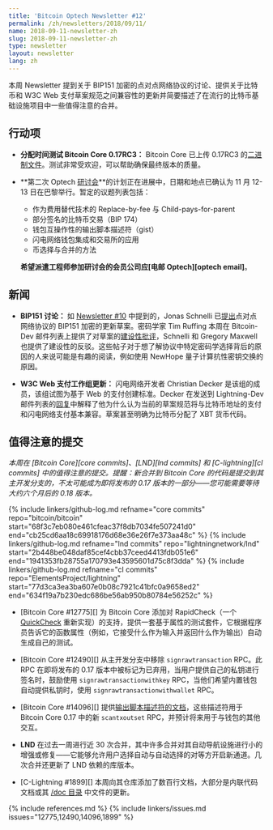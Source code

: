 ```yaml
---
title: 'Bitcoin Optech Newsletter #12'
permalink: /zh/newsletters/2018/09/11/
name: 2018-09-11-newsletter-zh
slug: 2018-09-11-newsletter-zh
type: newsletter
layout: newsletter
lang: zh
---
```


本周 Newsletter 提到关于 BIP151 加密的点对点网络协议的讨论、提供关于比特币和 W3C Web 支付草案规范之间兼容性的更新并简要描述了在流行的比特币基础设施项目中一些值得注意的合并。

## 行动项

- **<!--allocate-time-to-test-bitcoin-core-->分配时间测试 Bitcoin Core 0.17RC3：** Bitcoin Core 已上传 0.17RC3 的[二进制文件][bcc 0.17]。测试非常受欢迎，可以帮助确保最终版本的质量。

- **<!--plans-for-the-second-optech-workshop-->第二次 Optech [研讨会][workshop]**的计划正在进展中，日期和地点已确认为 11 月 12-13 日在巴黎举行。暂定的议题列表包括：
    - 作为费用替代技术的 Replace-by-fee 与 Child-pays-for-parent
    - 部分签名的比特币交易（BIP 174）
    - 钱包互操作性的输出脚本描述符（gist）
    - 闪电网络钱包集成和交易所的应用
    - 币选择与合并的方法

  **希望派遣工程师参加研讨会的会员公司应[电邮 Optech][optech email]**。

## 新闻

- **BIP151 讨论：** 如 [Newsletter #10][news10 news] 中提到的，Jonas Schnelli 已[提出][schnelli bip151]点对点网络协议的 BIP151 加密的更新草案。密码学家 Tim Ruffing 本周在 Bitcoin-Dev 邮件列表上提供了对草案的[建设性批评][ruffing bip151]，Schnelli 和 Gregory Maxwell 也提供了建设性的反驳。这些帖子对于想了解协议中特定密码学选择背后的原因的人来说可能是有趣的阅读，例如使用 NewHope 量子计算抗性密钥交换的原因。

- **W3C Web 支付工作组更新：** 闪电网络开发者 Christian Decker 是该组的成员，该组试图为基于 Web 的支付创建标准。Decker 在发送到 Lightning-Dev 邮件列表的[回复][decker w3c]中解释了他为什么认为当前的草案规范将与比特币地址的支付和闪电网络支付基本兼容。草案甚至明确为比特币分配了 XBT 货币代码。

## 值得注意的提交

*本周在 [Bitcoin Core][core commits]、[LND][lnd commits] 和 [C-lightning][cl commits] 中的值得注意的提交。提醒：新合并到 Bitcoin Core 的代码是提交到其主开发分支的，不太可能成为即将发布的 0.17 版本的一部分——您可能需要等待大约六个月后的 0.18 版本。*

{% include linkers/github-log.md
  refname="core commits"
  repo="bitcoin/bitcoin"
  start="68f3c7eb080e461cfeac37f8db7034fe507241d0"
  end="cb25cd6aa18c69918176d68e36e26f7e373aa48c"
%}
{% include linkers/github-log.md
  refname="lnd commits"
  repo="lightningnetwork/lnd"
  start="2b448be048daf85cef4cbb37ceed4413fdb051e6"
  end="1941353fb28755a170793e43595601d75c8f3dda"
%}
{% include linkers/github-log.md
  refname="cl commits"
  repo="ElementsProject/lightning"
  start="77d3ca3ea3ba607e0b08c7921c41bfc0a9658ed2"
  end="634f19a7b230edc686be56ab950b80784e56252c"
%}

- [Bitcoin Core #12775][] 为 Bitcoin Core 添加对 RapidCheck（一个 [QuickCheck][] 重新实现）的支持，提供一套基于属性的测试套件，它根据程序员告诉它的函数属性（例如，它接受什么作为输入并返回什么作为输出）自动生成自己的测试。

- [Bitcoin Core #12490][] 从主开发分支中移除 `signrawtransaction` RPC。此 RPC 在即将发布的 0.17 版本中被标记为已弃用，当用户提供自己的私钥进行签名时，鼓励使用 `signrawtransactionwithkey` RPC，当他们希望内置钱包自动提供私钥时，使用 `signrawtransactionwithwallet` RPC。

- [Bitcoin Core #14096][] 提供[输出脚本描述符的文档][documentation for output script descriptors]，这些描述符用于 Bitcoin Core 0.17 中的新 `scantxoutset` RPC，并预计将来用于与钱包的其他交互。

- **LND** 在过去一周进行近 30 次合并，其中许多合并对其自动导航设施进行小的增强或修复——它能够允许用户选择自动与自动选择的对等方开启新通道。几次合并还更新了 LND 依赖的库版本。

- [C-Lightning #1899][] 本周向其仓库添加了数百行文档，大部分是内联代码文档或其 [/doc 目录][c-lightning docs] 中文件的更新。

{% include references.md %}
{% include linkers/issues.md issues="12775,12490,14096,1899" %}

[bcc 0.17]: https://bitcoincore.org/bin/bitcoin-core-0.17.0/
[workshop]: /workshops
[documentation for output script descriptors]: https://github.com/bitcoin/bitcoin/blob/master/doc/descriptors.md
[news10 news]: /zh/newsletters/2018/08/28/#新闻
[decker w3c]: https://lists.linuxfoundation.org/pipermail/lightning-dev/2018-August/001404.html
[schnelli bip151]: https://lists.linuxfoundation.org/pipermail/bitcoin-dev/2018-September/016355.html
[ruffing bip151]: https://lists.linuxfoundation.org/pipermail/bitcoin-dev/2018-September/016372.html
[quickcheck]: https://en.wikipedia.org/wiki/QuickCheck
[c-lightning docs]: https://github.com/ElementsProject/lightning/tree/master/doc